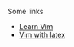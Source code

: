 Some links
- [Learn Vim](https://github.com/iggredible/Learn-Vim)
- [Vim with latex](https://www.ejmastnak.com/tutorials/vim-latex/intro/)
